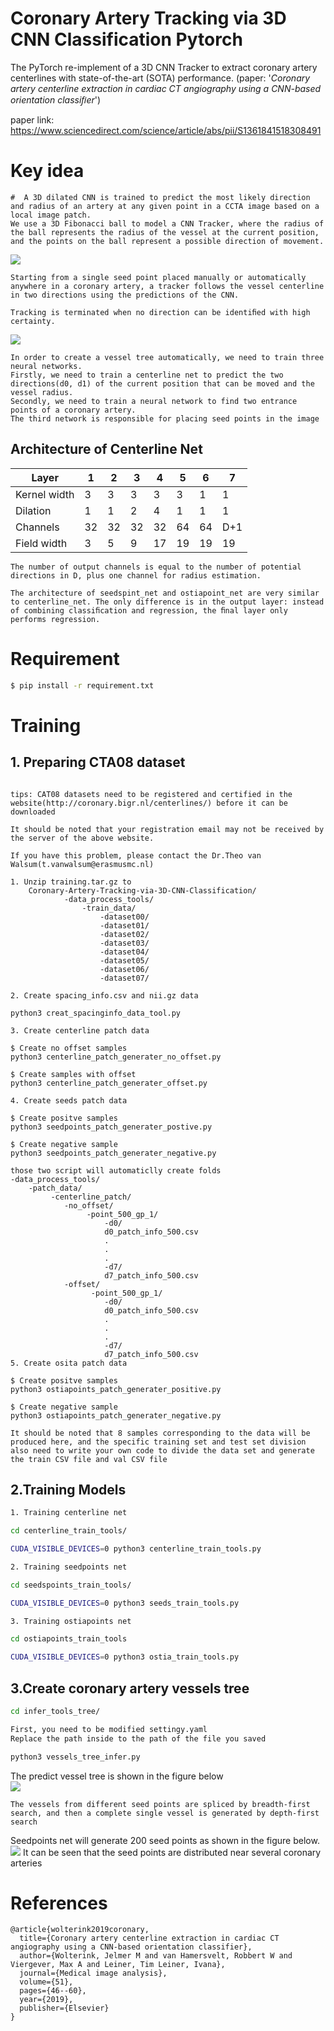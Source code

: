 # Coronary Artery Tracking via 3D CNN Classification Pytorch

The PyTorch re-implement of a 3D CNN Tracker to extract coronary artery centerlines with state-of-the-art (SOTA) performance. (paper: '_Coronary artery centerline extraction in cardiac CT angiography using a CNN-based orientation classiﬁer_')

paper link: https://www.sciencedirect.com/science/article/abs/pii/S1361841518308491

# Key idea
```
#  A 3D dilated CNN is trained to predict the most likely direction and radius of an artery at any given point in a CCTA image based on a local image patch.
We use a 3D Fibonacci ball to model a CNN Tracker, where the radius of the ball represents the radius of the vessel at the current position, and the points on the ball represent a possible direction of movement.
```

![](./example_images/boll.jpg)

```
Starting from a single seed point placed manually or automatically anywhere in a coronary artery, a tracker follows the vessel centerline in two directions using the predictions of the CNN. 

Tracking is terminated when no direction can be identiﬁed with high certainty.
```
![](./example_images/cnn_tracker.png) 

```
In order to create a vessel tree automatically, we need to train three neural networks. 
Firstly, we need to train a centerline net to predict the two directions(d0, d1) of the current position that can be moved and the vessel radius. 
Secondly, we need to train a neural network to find two entrance points of a coronary artery. 
The third network is responsible for placing seed points in the image 
```
## Architecture of Centerline Net

|  Layer   | 1  | 2 |  3 | 4 | 5 | 6 | 7 |  
|  ----  | ----  | ---- | ---- | ---- | ---- | ---- | ---- |
| Kernel width  | 3 | 3 | 3 | 3 | 3 | 1 | 1 |
| Dilation  | 1 | 1 | 2 | 4 | 1 | 1 | 1 |
| Channels | 32 | 32 | 32 | 32 | 64 | 64 | D+1 |
| Field width | 3 | 5 | 9 | 17 | 19 | 19 | 19 |

```
The number of output channels is equal to the number of potential directions in D, plus one channel for radius estimation.

The architecture of seedspint_net and ostiapoint_net are very similar to centerline_net. The only difference is in the output layer: instead of combining classiﬁcation and regression, the ﬁnal layer only performs regression.
```

# Requirement
```bash
$ pip install -r requirement.txt
```
# Training

## 1. Preparing CTA08 dataset
``` 

tips: CAT08 datasets need to be registered and certified in the website(http://coronary.bigr.nl/centerlines/) before it can be downloaded

It should be noted that your registration email may not be received by the server of the above website. 

If you have this problem, please contact the Dr.Theo van Walsum(t.vanwalsum@erasmusmc.nl)

1. Unzip training.tar.gz to 
    Coronary-Artery-Tracking-via-3D-CNN-Classification/
            -data_process_tools/
                -train_data/
                    -dataset00/
                    -dataset01/
                    -dataset02/
                    -dataset03/
                    -dataset04/
                    -dataset05/
                    -dataset06/
                    -dataset07/

2. Create spacing_info.csv and nii.gz data

python3 creat_spacinginfo_data_tool.py

3. Create centerline patch data      

$ Create no offset samples
python3 centerline_patch_generater_no_offset.py
     
$ Create samples with offset                         
python3 centerline_patch_generater_offset.py

4. Create seeds patch data         

$ Create positve samples
python3 seedpoints_patch_generater_postive.py     

$ Create negative sample    
python3 seedpoints_patch_generater_negative.py

those two script will automaticlly create folds
-data_process_tools/
    -patch_data/
         -centerline_patch/
            -no_offset/
                 -point_500_gp_1/
                     -d0/
                     d0_patch_info_500.csv 
                     .
                     .
                     .
                     -d7/
                     d7_patch_info_500.csv
            -offset/
                  -point_500_gp_1/
                     -d0/
                     d0_patch_info_500.csv
                     .
                     .
                     .
                     -d7/
                     d7_patch_info_500.csv
5. Create osita patch data

$ Create positve samples 
python3 ostiapoints_patch_generater_positive.py

$ Create negative sample    
python3 ostiapoints_patch_generater_negative.py

It should be noted that 8 samples corresponding to the data will be produced here, and the specific training set and test set division also need to write your own code to divide the data set and generate the train CSV file and val CSV file

```                                            
## 2.Training Models
```bash
1. Training centerline net

cd centerline_train_tools/

CUDA_VISIBLE_DEVICES=0 python3 centerline_train_tools.py

2. Training seedpoints net

cd seedspoints_train_tools/

CUDA_VISIBLE_DEVICES=0 python3 seeds_train_tools.py

3. Training ostiapoints net

cd ostiapoints_train_tools

CUDA_VISIBLE_DEVICES=0 python3 ostia_train_tools.py 
```
## 3.Create coronary artery vessels tree
```bash
cd infer_tools_tree/

First, you need to be modified settingy.yaml
Replace the path inside to the path of the file you saved

python3 vessels_tree_infer.py
```               
The predict vessel tree is shown in the figure below           
![](./example_images/vessels_tree.png)
```
The vessels from different seed points are spliced by breadth-first search, and then a complete single vessel is generated by depth-first search
```

Seedpoints net will generate 200 seed points as shown in the figure below. 
![](./example_images/seeds_points.jpg)
It can be seen that the seed points are distributed near several coronary arteries
# References

``` 
@article{wolterink2019coronary,
  title={Coronary artery centerline extraction in cardiac CT angiography using a CNN-based orientation classifier},
  author={Wolterink, Jelmer M and van Hamersvelt, Robbert W and Viergever, Max A and Leiner, Tim Leiner, Ivana},
  journal={Medical image analysis},
  volume={51},
  pages={46--60},
  year={2019},
  publisher={Elsevier}
}
```


